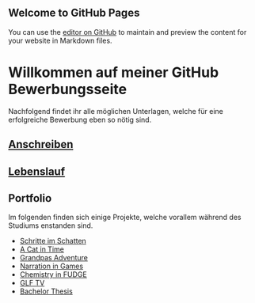 ## Welcome to GitHub Pages

You can use the [editor on GitHub](https://github.com/P34nut/Bewerbung_Mimimi/edit/gh-pages/index.md) to maintain and preview the content for your website in Markdown files.

# Willkommen auf meiner GitHub Bewerbungsseite

Nachfolgend findet ihr alle möglichen Unterlagen, welche für eine erfolgreiche Bewerbung eben so nötig sind.

## [Anschreiben](anschreiben.md)
## [Lebenslauf](Lebenslauf.pdf)
## Portfolio

Im folgenden finden sich einige Projekte, welche vorallem während des Studiums enstanden sind.

- [Schritte im Schatten](SiS.md)
- [A Cat in Time](ACat.md)
- [Grandpas Adventure](Grandpa.md)
- [Narration in Games](narration.md)
- [Chemistry in FUDGE](fudge.md)
- [GLF TV](glf.md)
- [Bachelor Thesis](thesis.md)

